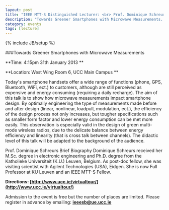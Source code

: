 ```yaml
---
layout: post
title: "IEEE MTT-S Distinguished Lecturer: <br> Prof. Dominique Schreurs"
description: "Towards Greener Smartphones with Microwave Measurements. 31th January 2013"
category: events
tags: [lecture]
---
```

{% include JB/setup %}



###Towards Greener Smartphones with Microwave Measurements

**Time: 4:15pm 31th January 2013 **

**Location: West Wing Room 6, UCC Main Campus **

Today's smartphone handsets offer a wide range of functions (phone, GPS, Bluetooth, WiFi, ect.) to customers, although are still perceived as expensive and energy consuming (requiring a daily recharge). The aim of this talk is to show how microwave measurements impact smartphone design. By optimally engineering the type of measurements made before and after design (linear, nonlinear, loadpull, modulation, ect.), the efficiency of the design process not only increases, but tougher specifications such as smaller form factor and lower energy consumption can be met more easily. This observation is especially valid in the design of green multi-mode wireless radios, due to the delicate balance between energy efficiency and linearity (that is cross talk between channels). The didactic level of this talk will be adapted to the background of the audience.

Prof. Dominique Schreurs Brief Biography
Dominique Schreurs received her M.Sc. degree in electronic engineering and Ph.D. degree from the Katholieke Universiteit (K.U.) Leuven, Belgium. As post-doc fellow, she was visiting scientist with Agilent Technologies (USA), Eidgen. She is now Full Professor at KU Leuven and an IEEE MTT-S Fellow.



**Directions: [http://www.ucc.ie/virtualtour/](http://www.ucc.ie/virtualtour/)**

Admission to the event is free but the number of places are limited. Please register in advance by emailing: **[ieeesb@ue.ucc.ie](mailto:ieeesb@ue.ucc.ie)**





